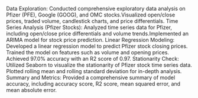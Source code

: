 Data Exploration:
Conducted comprehensive exploratory data analysis on Pfizer (PFE), Google (GOOG), and OMC stocks.Visualized open/close prices, traded volume, candlestick charts, and price differentials.
Time Series Analysis (Pfizer Stocks):
Analyzed time series data for Pfizer, including open/close price differentials and volume trends.Implemented an ARIMA model for stock price prediction.
Linear Regression Modeling:
Developed a linear regression model to predict Pfizer stock closing prices.
Trained the model on features such as volume and opening prices.
Achieved 97.0% accuracy with an R2 score of 0.97.
Stationarity Check:
Utilized Seaborn to visualize the stationarity of Pfizer stock time series data.
Plotted rolling mean and rolling standard deviation for in-depth analysis.
Summary and Metrics:
Provided a comprehensive summary of model accuracy, including accuracy score, R2 score, mean squared error, and mean absolute error.
